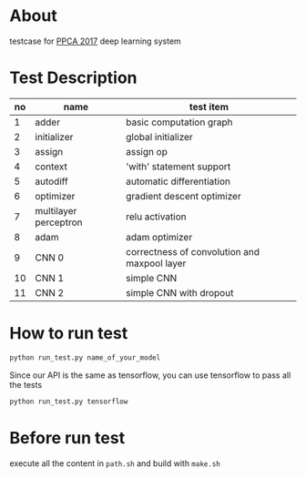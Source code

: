 # About
testcase for [PPCA 2017](https://acm.sjtu.edu.cn/wiki/PPCA_2017#.E6.9C.BA.E5.99.A8.E5.AD.A6.E4.B9.A0.E7.B3.BB.E7.BB.9F) deep learning system

# Test Description
| no |    name     | test item |
|----| ----------- | --- |
| 1  | adder       | basic computation graph |
| 2  | initializer | global initializer |
| 3  | assign      | assign op |
| 4  | context     | 'with' statement support |
| 5  | autodiff    | automatic differentiation |
| 6  | optimizer   | gradient descent optimizer |
| 7  | multilayer perceptron | relu activation |
| 8  | adam        | adam optimizer |
| 9  | CNN 0       | correctness of convolution and maxpool layer |
| 10 | CNN 1       | simple CNN |
| 11 | CNN 2       | simple CNN with dropout |

# How to run test
```bash
python run_test.py name_of_your_model
```

Since our API is the same as tensorflow, you can use tensorflow to pass all the tests
```bash
python run_test.py tensorflow
```

# Before run test

execute all the content in `path.sh` and build with `make.sh`

